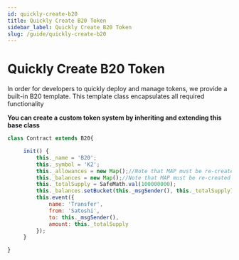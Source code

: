 ```yaml
---
id: quickly-create-b20
title: Quickly Create B20 Token
sidebar_label: Quickly Create B20 Token
slug: /guide/quickly-create-b20
---  
```




# Quickly Create B20 Token

In order for developers to quickly deploy and manage tokens, we provide a built-in B20 template. This template class encapsulates all required functionality

**You can create a custom token system by inheriting and extending this base class**

```javascript
class Contract extends B20{

     init() {
         this._name = 'B20';
         this._symbol = 'K2';
		 this._allowances = new Map();//Note that MAP must be re-created
		 this._balances = new Map();//Note that MAP must be re-created
         this._totalSupply = SafeMath.val(100000000);
         this._balances.setBucket(this._msgSender(), this._totalSupply);
         this.event({
             name: 'Transfer',
             from: 'Satoshi',
             to: this._msgSender(),
             amount: this._totalSupply
         });
     }

}
```